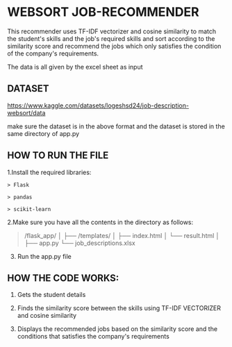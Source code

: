 # WEBSORT JOB-RECOMMENDER
 This recommender uses TF-IDF vectorizer and cosine similarity to match the student's skills and the job's required skills and sort according to the similarity score and recommend the jobs which only satisfies the condition of the company's requirements.

 The data is all given by the excel sheet as input

## DATASET
  https://www.kaggle.com/datasets/logeshsd24/job-description-websort/data

make sure the dataset is in the above format and the dataset is stored in the same directory of app.py

## HOW TO RUN THE FILE 

1.Install the required libraries:
    
    > Flask

    > pandas
    
    > scikit-learn


2.Make sure you have all the contents in the directory as follows:

> /flask_app/
> │
> ├── /templates/
> │   ├── index.html
> │   └── result.html
> │
> ├── app.py
> └── job_descriptions.xlsx


3. Run the app.py file


## HOW THE CODE WORKS: ##

1. Gets the student details

2. Finds the similarity score between the skills using TF-IDF VECTORIZER and cosine similarity

3. Displays the recommended jobs based on the similarity score and the conditions that satisfies the company's requirements  
